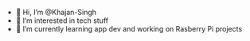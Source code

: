 - 👋 Hi, I’m @Khajan-Singh
- 👀 I’m interested in tech stuff
- 🌱 I’m currently learning app dev and working on Rasberry Pi projects

<!---
Khajan-Singh/Khajan-Singh is a ✨ special ✨ repository because its `README.md` (this file) appears on your GitHub profile.
You can click the Preview link to take a look at your changes.
--->
